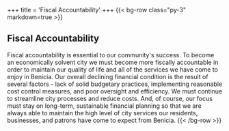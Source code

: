 +++
title = 'Fiscal Accountability'
+++
{{< bg-row class="py-3" markdown=true >}}
## Fiscal Accountability

Fiscal accountability is essential to our community's success. To become an economically solvent city we must become more fiscally accountable in order to maintain our quality of life and all of the services we have come to enjoy in Benicia. Our overall declining financial condition is the result of several factors - lack of solid budgetary practices, implementing reasonable cost control measures, and poor oversight and efficiency. We must continue to streamline city processes and reduce costs. And, of course, our focus must stay on long-term, sustainable financial planning so that we are always able to maintain the high level of city services our residents, businesses, and patrons have come to expect from Benicia.
{{< /bg-row >}}